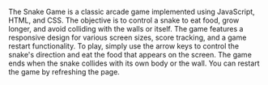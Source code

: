 The Snake Game is a classic arcade game implemented using JavaScript, HTML, and CSS. The objective is to control a snake to eat food, grow longer, and avoid colliding with the walls or itself. The game features a responsive design for various screen sizes, score tracking, and a game restart functionality. To play, simply use the arrow keys to control the snake's direction and eat the food that appears on the screen. The game ends when the snake collides with its own body or the wall. You can restart the game by refreshing the page. 
